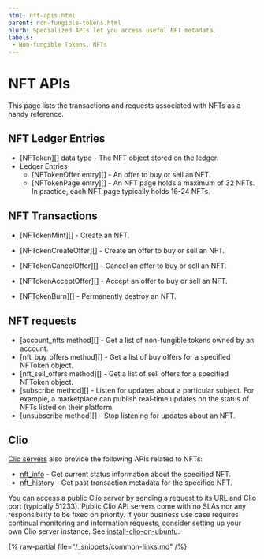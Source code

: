 ```yaml
---
html: nft-apis.html
parent: non-fungible-tokens.html
blurb: Specialized APIs let you access useful NFT metadata.
labels:
 - Non-fungible Tokens, NFTs
---
```

# NFT APIs

This page lists the transactions and requests associated with NFTs as a handy reference.

## NFT Ledger Entries

- [NFToken][] data type - The NFT object stored on the ledger.
- Ledger Entries
    - [NFTokenOffer entry][] - An offer to buy or sell an NFT.
    - [NFTokenPage entry][] - An NFT page holds a maximum of 32 NFTs. In practice, each NFT page typically holds 16-24 NFTs.

## NFT Transactions

- [NFTokenMint][] - Create an NFT.

- [NFTokenCreateOffer][] - Create an offer to buy or sell an NFT.

- [NFTokenCancelOffer][] - Cancel an offer to buy or sell an NFT.

- [NFTokenAcceptOffer][] - Accept an offer to buy or sell an NFT.

- [NFTokenBurn][] - Permanently destroy an NFT.

## NFT requests

- [account_nfts method][] - Get a list of non-fungible tokens owned by an account.
- [nft_buy_offers method][] - Get a list of buy offers for a specified NFToken object.
- [nft_sell_offers method][] - Get a list of sell offers for a specified NFToken object.
- [subscribe method][] - Listen for updates about a particular subject. For example, a marketplace can publish real-time updates on the status of NFTs listed on their platform.
- [unsubscribe method][] - Stop listening for updates about an NFT.

## Clio

[Clio servers](../../networks-and-servers/the-clio-server.md) also provide the following APIs related to NFTs:

- [nft_info](../../../references/http-websocket-apis/public-api-methods/clio-methods/nft_info.md) - Get current status information about the specified NFT.
- [nft_history](../../../references/http-websocket-apis/public-api-methods/clio-methods/nft_history.md) - Get past transaction metadata for the specified NFT.

You can access a public Clio server by sending a request to its URL and Clio port (typically 51233). Public Clio API servers come with no SLAs nor any responsibility to be fixed on priority. If your business use case requires continual monitoring and information requests, consider setting up your own Clio server instance. See [install-clio-on-ubuntu](../../../infrastructure/installation/install-clio-on-ubuntu.md).

{% raw-partial file="/_snippets/common-links.md" /%}
